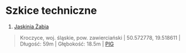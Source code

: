 # Szkice techniczne



1. [Jaskinia Żabia](https://raw.githubusercontent.com/dziury/szkice/gh-pages/Szkice%20PNG/Jaskinia%20%C5%BBabia%20export.png)

> Kroczyce, woj. śląskie, pow. zawierciański | 50.572778, 19.518611 | Długość: 59m | Głębokość: 18.5m | [PIG](http://jaskiniepolski.pgi.gov.pl/Details/Information/3531)

